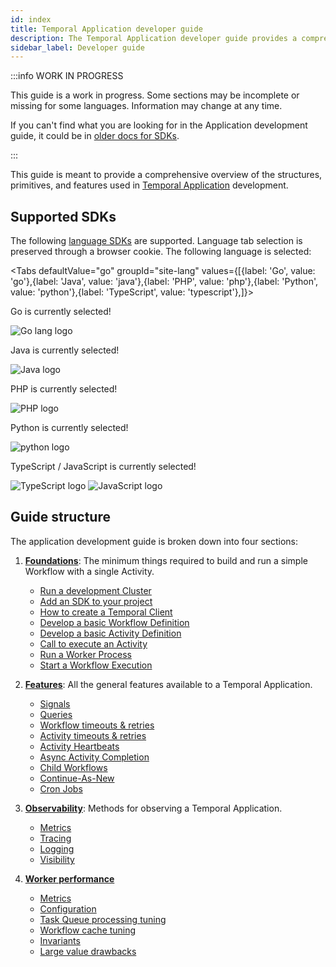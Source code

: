 ```yaml
---
id: index
title: Temporal Application developer guide
description: The Temporal Application developer guide provides a comprehensive overview of the structures, primitives, and features used in Temporal Application development.
sidebar_label: Developer guide
---
```


:::info WORK IN PROGRESS

This guide is a work in progress.
Some sections may be incomplete or missing for some languages.
Information may change at any time.

If you can't find what you are looking for in the Application development guide, it could be in [older docs for SDKs](/sdks).

:::

This guide is meant to provide a comprehensive overview of the structures, primitives, and features used in [Temporal Application](/temporal#temporal-application) development.

## Supported SDKs

The following [language SDKs](/temporal#temporal-sdk) are supported.
Language tab selection is preserved through a browser cookie.
The following language is selected:

<Tabs
defaultValue="go"
groupId="site-lang"
values={[{label: 'Go', value: 'go'},{label: 'Java', value: 'java'},{label: 'PHP', value: 'php'},{label: 'Python', value: 'python'},{label: 'TypeScript', value: 'typescript'},]}>

<TabItem value="go">

Go is currently selected!

<div class="app-dev-landing-page-lang-logo">
<img src="/app-dev/go-lang.svg" alt="Go lang logo" />
</div>

</TabItem>
<TabItem value="java">

Java is currently selected!

<div class="app-dev-landing-page-lang-logo">
<img src="/app-dev/java.svg" alt="Java logo" />
</div>

</TabItem>
<TabItem value="php">

PHP is currently selected!

<div class="app-dev-landing-page-lang-logo">
<img src="/app-dev/php.svg" alt="PHP logo" />
</div>

</TabItem>
<TabItem value="python">

Python is currently selected!

<div class="app-dev-landing-page-lang-logo">
<img src="/app-dev/python.svg" alt="python logo" />
</div>

</TabItem>
<TabItem value="typescript">

TypeScript / JavaScript is currently selected!

<div class="app-dev-landing-page-lang-logos">
<img src="/app-dev/typescript.svg" alt="TypeScript logo" />
<img src="/img/javascript.svg" alt="JavaScript logo" />
</div>

</TabItem>
</Tabs>

## Guide structure

The application development guide is broken down into four sections:

1. [**Foundations**](/application-development/foundations): The minimum things required to build and run a simple Workflow with a single Activity.

   - [Run a development Cluster](/application-development/foundations#run-a-dev-cluster)
   - [Add an SDK to your project](/application-development/foundations#add-your-sdk)
   - [How to create a Temporal Client](/application-development/foundations#connect-to-a-cluster)
   - [Develop a basic Workflow Definition](/application-development/foundations#develop-workflows)
   - [Develop a basic Activity Definition](/application-development/foundations#develop-activities)
   - [Call to execute an Activity](/application-development/foundations#activity-execution)
   - [Run a Worker Process](/application-development/foundations#run-worker-processes)
   - [Start a Workflow Execution](/application-development/foundations#start-workflow-execution)

2. [**Features**](/application-development/features): All the general features available to a Temporal Application.

   - [Signals](/application-development/features#signals)
   - [Queries](/application-development/features#queries)
   - [Workflow timeouts & retries](/application-development/features#workflow-timeouts)
   - [Activity timeouts & retries](/application-development/features#activity-timeouts)
   - [Activity Heartbeats](/application-development/features#activity-heartbeats)
   - [Async Activity Completion](/application-development/features#asynchronous-activity-completion)
   - [Child Workflows](/application-development/features#child-workflows)
   - [Continue-As-New](/application-development/features#continue-as-new)
   - [Cron Jobs](/application-development/features#temporal-cron-jobs)

3. [**Observability**](/application-development/observability): Methods for observing a Temporal Application.

   - [Metrics](/application-development/observability#metrics)
   - [Tracing](/application-development/observability#tracing)
   - [Logging](/application-development/observability#logging)
   - [Visibility](/application-development/observability#visibility)

4. [**Worker performance**](/application-development/worker-performance)

   - [Metrics](/application-development/worker-performance#metrics)
   - [Configuration](/application-development/worker-performance#configuration)
   - [Task Queue processing tuning](/application-development/worker-performance#task-queues-processing-tuning)
   - [Workflow cache tuning](/application-development/worker-performance#workflow-cache-tuning)
   - [Invariants](/application-development/worker-performance#invariants)
   - [Large value drawbacks](/application-development/worker-performance#drawbacks-of-putting-just-large-values-everywhere)
